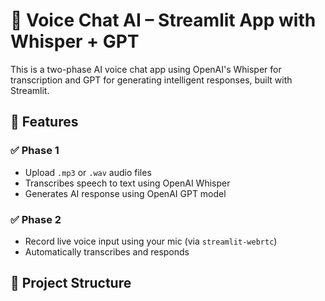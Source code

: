 # 🎤 Voice Chat AI – Streamlit App with Whisper + GPT

This is a two-phase AI voice chat app using OpenAI's Whisper for transcription and GPT for generating intelligent responses, built with Streamlit.

## 🔧 Features

### ✅ Phase 1
- Upload `.mp3` or `.wav` audio files
- Transcribes speech to text using OpenAI Whisper
- Generates AI response using OpenAI GPT model

### ✅ Phase 2
- Record live voice input using your mic (via `streamlit-webrtc`)
- Automatically transcribes and responds

## 📁 Project Structure

